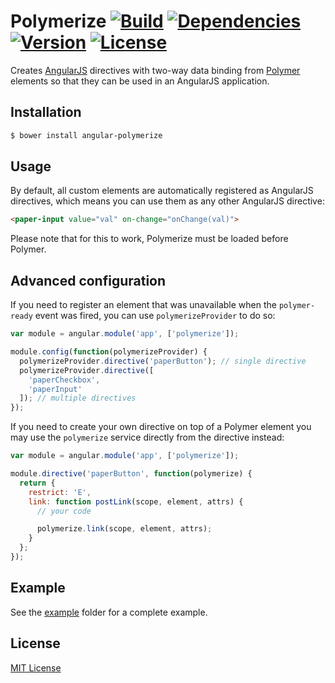 # Polymerize [![Build][build-image]][build-url] [![Dependencies][deps-image]][deps-url] [![Version][version-image]][version-url] [![License][license-image]][license-url]

Creates [AngularJS][angular-url] directives with two-way data binding from [Polymer][polymer-url] elements so that they can be used in an AngularJS application.

## Installation

```sh
$ bower install angular-polymerize
```

## Usage

By default, all custom elements are automatically registered as AngularJS directives, which means you can use them as any other AngularJS directive:

```html
<paper-input value="val" on-change="onChange(val)">
```

Please note that for this to work, Polymerize must be loaded before Polymer.

## Advanced configuration

If you need to register an element that was unavailable when the `polymer-ready` event was fired, you can use `polymerizeProvider` to do so:

```js
var module = angular.module('app', ['polymerize']);

module.config(function(polymerizeProvider) {
  polymerizeProvider.directive('paperButton'); // single directive
  polymerizeProvider.directive([
    'paperCheckbox',
    'paperInput'
  ]); // multiple directives
});
```

If you need to create your own directive on top of a Polymer element you may use the `polymerize` service directly from the directive instead:

```js
var module = angular.module('app', ['polymerize']);

module.directive('paperButton', function(polymerize) {
  return {
    restrict: 'E',
    link: function postLink(scope, element, attrs) {
      // your code

      polymerize.link(scope, element, attrs);
    }
  };
});
```

## Example

See the [example](example) folder for a complete example.

## License

[MIT License][license-url]

[angular-url]: https://angularjs.org
[bootstrap-url]: https://docs.angularjs.org/api/ng/function/angular.bootstrap
[build-image]: http://img.shields.io/travis/rochdev/angular-polymerize/master.svg?style=flat-square
[build-url]: https://travis-ci.org/rochdev/angular-polymerize
[deps-image]: https://img.shields.io/gemnasium/rochdev/angular-polymerize.svg?style=flat-square
[deps-url]: https://gemnasium.com/rochdev/angular-polymerize
[license-image]: http://img.shields.io/badge/license-MIT-red.svg?style=flat-square
[license-url]: http://en.wikipedia.org/wiki/MIT_License
[ngapp-url]: https://docs.angularjs.org/api/ng/directive/ngApp
[polymer-url]: https://www.polymer-project.org
[version-image]: https://img.shields.io/github/tag/rochdev/angular-polymerize.svg?style=flat-square
[version-url]: https://github.com/rochdev/angular-polymerize